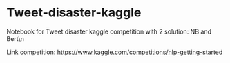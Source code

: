 # Tweet-disaster-kaggle

Notebook for Tweet disaster kaggle competition with 2 solution: NB and Bert\n

Link competition: https://www.kaggle.com/competitions/nlp-getting-started
